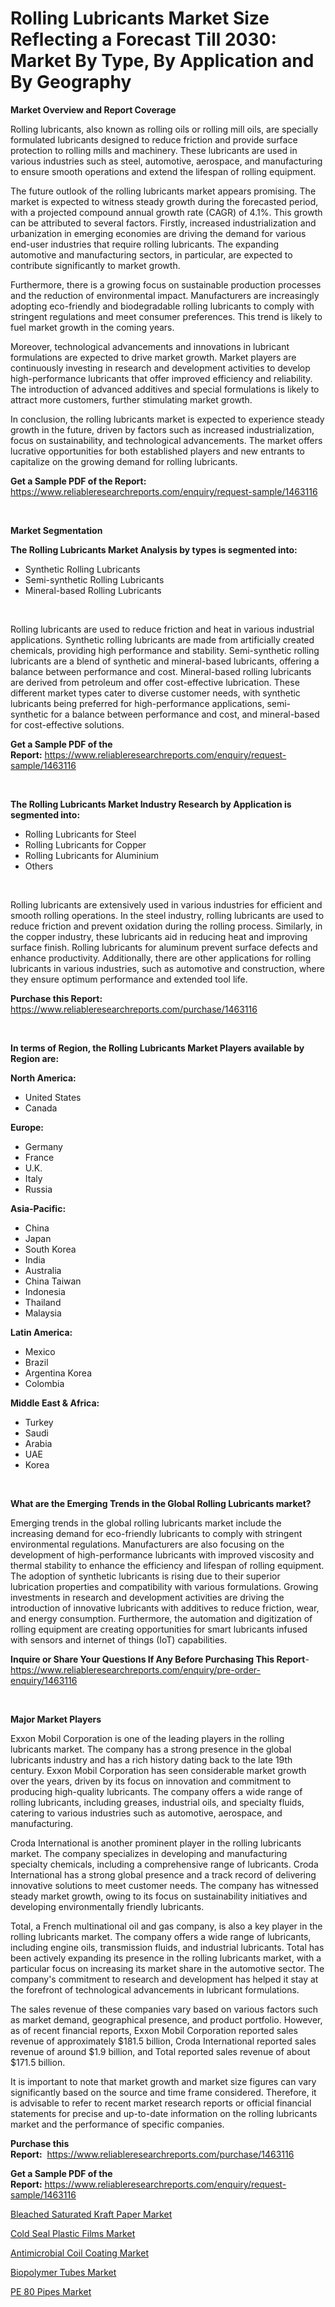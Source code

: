 <p><h1>Rolling Lubricants Market Size Reflecting a Forecast Till 2030: Market By Type, By Application and By Geography</h1></p><p><strong>Market Overview and Report Coverage</strong></p>
<p><p>Rolling lubricants, also known as rolling oils or rolling mill oils, are specially formulated lubricants designed to reduce friction and provide surface protection to rolling mills and machinery. These lubricants are used in various industries such as steel, automotive, aerospace, and manufacturing to ensure smooth operations and extend the lifespan of rolling equipment.</p><p>The future outlook of the rolling lubricants market appears promising. The market is expected to witness steady growth during the forecasted period, with a projected compound annual growth rate (CAGR) of 4.1%. This growth can be attributed to several factors. Firstly, increased industrialization and urbanization in emerging economies are driving the demand for various end-user industries that require rolling lubricants. The expanding automotive and manufacturing sectors, in particular, are expected to contribute significantly to market growth. </p><p>Furthermore, there is a growing focus on sustainable production processes and the reduction of environmental impact. Manufacturers are increasingly adopting eco-friendly and biodegradable rolling lubricants to comply with stringent regulations and meet consumer preferences. This trend is likely to fuel market growth in the coming years.</p><p>Moreover, technological advancements and innovations in lubricant formulations are expected to drive market growth. Market players are continuously investing in research and development activities to develop high-performance lubricants that offer improved efficiency and reliability. The introduction of advanced additives and special formulations is likely to attract more customers, further stimulating market growth.</p><p>In conclusion, the rolling lubricants market is expected to experience steady growth in the future, driven by factors such as increased industrialization, focus on sustainability, and technological advancements. The market offers lucrative opportunities for both established players and new entrants to capitalize on the growing demand for rolling lubricants.</p></p>
<p><strong>Get a Sample PDF of the Report:</strong> <a href="https://www.reliableresearchreports.com/enquiry/request-sample/1463116">https://www.reliableresearchreports.com/enquiry/request-sample/1463116</a></p>
<p>&nbsp;</p>
<p><strong>Market Segmentation</strong></p>
<p><strong>The Rolling Lubricants Market Analysis by types is segmented into:</strong></p>
<p><ul><li>Synthetic Rolling Lubricants</li><li>Semi-synthetic Rolling Lubricants</li><li>Mineral-based Rolling Lubricants</li></ul></p>
<p>&nbsp;</p>
<p><p>Rolling lubricants are used to reduce friction and heat in various industrial applications. Synthetic rolling lubricants are made from artificially created chemicals, providing high performance and stability. Semi-synthetic rolling lubricants are a blend of synthetic and mineral-based lubricants, offering a balance between performance and cost. Mineral-based rolling lubricants are derived from petroleum and offer cost-effective lubrication. These different market types cater to diverse customer needs, with synthetic lubricants being preferred for high-performance applications, semi-synthetic for a balance between performance and cost, and mineral-based for cost-effective solutions.</p></p>
<p><strong>Get a Sample PDF of the Report:</strong>&nbsp;<a href="https://www.reliableresearchreports.com/enquiry/request-sample/1463116">https://www.reliableresearchreports.com/enquiry/request-sample/1463116</a></p>
<p>&nbsp;</p>
<p><strong>The Rolling Lubricants Market Industry Research by Application is segmented into:</strong></p>
<p><ul><li>Rolling Lubricants for Steel</li><li>Rolling Lubricants for Copper</li><li>Rolling Lubricants for Aluminium</li><li>Others</li></ul></p>
<p>&nbsp;</p>
<p><p>Rolling lubricants are extensively used in various industries for efficient and smooth rolling operations. In the steel industry, rolling lubricants are used to reduce friction and prevent oxidation during the rolling process. Similarly, in the copper industry, these lubricants aid in reducing heat and improving surface finish. Rolling lubricants for aluminum prevent surface defects and enhance productivity. Additionally, there are other applications for rolling lubricants in various industries, such as automotive and construction, where they ensure optimum performance and extended tool life.</p></p>
<p><strong>Purchase this Report:</strong>&nbsp; <a href="https://www.reliableresearchreports.com/purchase/1463116">https://www.reliableresearchreports.com/purchase/1463116</a></p>
<p>&nbsp;</p>
<p><strong>In terms of Region, the Rolling Lubricants Market Players available by Region are:</strong></p>
<p>
    <p> <strong> North America: </strong>
        <ul>
            <li>United States</li>
            <li>Canada</li>
        </ul>
        </p> 
    <p> <strong> Europe: </strong>
        <ul>
            <li>Germany</li>
            <li>France</li>
            <li>U.K.</li>
            <li>Italy</li>
            <li>Russia</li>
        </ul>
        </p> 
    <p> <strong> Asia-Pacific: </strong>
        <ul>
            <li>China</li>
            <li>Japan</li>
            <li>South Korea</li>
            <li>India</li>
            <li>Australia</li>
            <li>China Taiwan</li>
            <li>Indonesia</li>
            <li>Thailand</li>
            <li>Malaysia</li>
        </ul>
        </p> 
    <p> <strong> Latin America: </strong>
        <ul>
            <li>Mexico</li>
            <li>Brazil</li>
            <li>Argentina Korea</li>
            <li>Colombia</li>
        </ul>
        </p> 
    <p> <strong> Middle East & Africa: </strong>
        <ul>
            <li>Turkey</li>
            <li>Saudi</li>
            <li>Arabia</li>
            <li>UAE</li>
            <li>Korea</li>
        </ul>
    </p>
    </p>
<p>&nbsp;</p>
<p><strong>What are the Emerging Trends in the Global Rolling Lubricants market?</strong></p>
<p><p>Emerging trends in the global rolling lubricants market include the increasing demand for eco-friendly lubricants to comply with stringent environmental regulations. Manufacturers are also focusing on the development of high-performance lubricants with improved viscosity and thermal stability to enhance the efficiency and lifespan of rolling equipment. The adoption of synthetic lubricants is rising due to their superior lubrication properties and compatibility with various formulations. Growing investments in research and development activities are driving the introduction of innovative lubricants with additives to reduce friction, wear, and energy consumption. Furthermore, the automation and digitization of rolling equipment are creating opportunities for smart lubricants infused with sensors and internet of things (IoT) capabilities.</p></p>
<p><strong>Inquire or Share Your Questions If Any Before Purchasing This Report</strong>- <a href="https://www.reliableresearchreports.com/enquiry/pre-order-enquiry/1463116">https://www.reliableresearchreports.com/enquiry/pre-order-enquiry/1463116</a></p>
<p>&nbsp;</p>
<p><strong>Major Market Players</strong></p>
<p><p>Exxon Mobil Corporation is one of the leading players in the rolling lubricants market. The company has a strong presence in the global lubricants industry and has a rich history dating back to the late 19th century. Exxon Mobil Corporation has seen considerable market growth over the years, driven by its focus on innovation and commitment to producing high-quality lubricants. The company offers a wide range of rolling lubricants, including greases, industrial oils, and specialty fluids, catering to various industries such as automotive, aerospace, and manufacturing.</p><p>Croda International is another prominent player in the rolling lubricants market. The company specializes in developing and manufacturing specialty chemicals, including a comprehensive range of lubricants. Croda International has a strong global presence and a track record of delivering innovative solutions to meet customer needs. The company has witnessed steady market growth, owing to its focus on sustainability initiatives and developing environmentally friendly lubricants.</p><p>Total, a French multinational oil and gas company, is also a key player in the rolling lubricants market. The company offers a wide range of lubricants, including engine oils, transmission fluids, and industrial lubricants. Total has been actively expanding its presence in the rolling lubricants market, with a particular focus on increasing its market share in the automotive sector. The company's commitment to research and development has helped it stay at the forefront of technological advancements in lubricant formulations.</p><p>The sales revenue of these companies vary based on various factors such as market demand, geographical presence, and product portfolio. However, as of recent financial reports, Exxon Mobil Corporation reported sales revenue of approximately $181.5 billion, Croda International reported sales revenue of around $1.9 billion, and Total reported sales revenue of about $171.5 billion.</p><p>It is important to note that market growth and market size figures can vary significantly based on the source and time frame considered. Therefore, it is advisable to refer to recent market research reports or official financial statements for precise and up-to-date information on the rolling lubricants market and the performance of specific companies.</p></p>
<p><strong>Purchase this Report:</strong>&nbsp;&nbsp;<a href="https://www.reliableresearchreports.com/purchase/1463116">https://www.reliableresearchreports.com/purchase/1463116</a></p>
<p></p>
<p><strong>Get a Sample PDF of the Report:</strong>&nbsp;<a href="https://www.reliableresearchreports.com/enquiry/request-sample/1463116">https://www.reliableresearchreports.com/enquiry/request-sample/1463116</a></p>
<p><p><a href="https://github.com/gshchiplitsov/Market-Research-Report-List-1/blob/main/bleached-saturated-kraft-paper-market.md">Bleached Saturated Kraft Paper Market</a></p><p><a href="https://github.com/rahu1503/Market-Research-Report-List-1/blob/main/cold-seal-plastic-films-market.md">Cold Seal Plastic Films Market</a></p><p><a href="https://github.com/rahu1502/Market-Research-Report-List-1/blob/main/antimicrobial-coil-coating-market.md">Antimicrobial Coil Coating Market</a></p><p><a href="https://github.com/ambrozg/Market-Research-Report-List-1/blob/main/biopolymer-tubes-market.md">Biopolymer Tubes Market</a></p><p><a href="https://github.com/rahu1501/Market-Research-Report-List-1/blob/main/pe-80-pipes-market.md">PE 80 Pipes Market</a></p></p>
